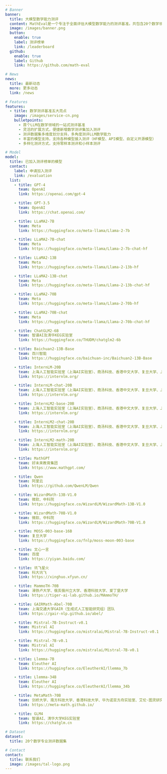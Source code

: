 ```yaml
---
# Banner
banner:
  title: 大模型数学能力测评
  content: MathEval是一个专注于全面评估大模型数学能力的测评基准。共包含20个数学领域测评集和近30K道数学题目，旨在全面评估大模型在包含算术，小初高竞赛和部分高等数学分支在内的各阶段、难度和数学子领域的解题能力表现，既可以作为现阶段大模型之间数学能力横向对比的一站式参考，也可以为后续如何进一步提高大模型数学能力指引方向。
  image: /images/banner.png
  button:
    enable: true
    label: 测评榜单
    link: /leaderboard
  github:
    enable: true
    label: Github
    link: https://github.com/math-eval

# News
news:
  title: 最新动态
  more: 更多动态
  link: /news

# Features
features:
  - title: 数学测评基准五大亮点
    image: /images/service-cn.png
    bulletpoints:
      - 首个LLM在数学领域的一站式测评基准
      - 灵活的扩展方式，便捷新增数学测评集加入测评
      - 测评数据集多维度划分支持，多角度测评LLM数学能力
      - 丰富的模型支持，支持各种模型接入测评（HF模型、API模型、自定义开源模型）
      - 多样化测评方式，支持零样本测评和小样本测评

# Model
model:
  title: 已加入测评榜单的模型
  contact:
    label: 申请加入测评
    link: /evaluation
  list:
    - title: GPT-4
      team: OpenAI
      link: https://openai.com/gpt-4

    - title: GPT-3.5
      team: OpenAI
      link: https://chat.openai.com/

    - title: LLaMA2-7B
      team: Meta
      link: https://huggingface.co/meta-llama/Llama-2-7b

    - title: LLaMA2-7B-chat
      team: Meta
      link: https://huggingface.co/meta-llama/Llama-2-7b-chat-hf

    - title: LLaMA2-13B
      team: Meta
      link: https://huggingface.co/meta-llama/Llama-2-13b-hf

    - title: LLaMA2-13B-chat
      team: Meta
      link: https://huggingface.co/meta-llama/Llama-2-13b-chat-hf

    - title: LLaMA2-70B
      team: Meta
      link: https://huggingface.co/meta-llama/Llama-2-70b-hf

    - title: LLaMA2-70B-chat
      team: Meta
      link: https://huggingface.co/meta-llama/Llama-2-70b-chat-hf

    - title: ChatGLM2-6B
      team: 智谱AI及清华KEG实验室
      link: https://huggingface.co/THUDM/chatglm2-6b

    - title: Baichuan2-13B-Base
      team: 百川智能
      link: https://huggingface.co/baichuan-inc/Baichuan2-13B-Base

    - title: InternLM-20B
      team: 上海人工智能实验室（上海AI实验室）、商汤科技、香港中文大学、复旦大学、上海交通大学发布
      link: https://internlm.org/

    - title: InternLM-chat-20B
      team: 上海人工智能实验室（上海AI实验室）、商汤科技、香港中文大学、复旦大学、上海交通大学发布
      link: https://internlm.org/

    - title: InternLM2-base-20B
      team: 上海人工智能实验室（上海AI实验室）、商汤科技、香港中文大学、复旦大学、上海交通大学发布
      link: https://internlm.org/

    - title: InternLM2-chat-20B
      team: 上海人工智能实验室（上海AI实验室）、商汤科技、香港中文大学、复旦大学、上海交通大学发布
      link: https://internlm.org/

    - title: InternLM2-math-20B
      team: 上海人工智能实验室（上海AI实验室）、商汤科技、香港中文大学、复旦大学、上海交通大学发布
      link: https://internlm.org/

    - title: MathGPT
      team: 好未来教育集团
      link: https://www.mathgpt.com/

    - title: Qwen
      team: 阿里云
      link: https://github.com/QwenLM/Qwen

    - title: WizardMath-13B-V1.0
      team: 微软、中科院
      link: https://huggingface.co/WizardLM/WizardMath-13B-V1.0

    - title: WizardMath-70B-V1.0
      team: 微软、中科院
      link: https://huggingface.co/WizardLM/WizardMath-70B-V1.0

    - title: MOSS-003-base-16B
      team: 复旦大学
      link: https://huggingface.co/fnlp/moss-moon-003-base

    - title: 文心一言
      team: 百度
      link: https://yiyan.baidu.com/

    - title: 讯飞星火
      team: 科大讯飞
      link: https://xinghuo.xfyun.cn/

    - title: MammoTH-70B
      team: 滑铁卢大学、俄亥俄州立大学、香港科技大学、爱丁堡大学
      link: https://tiger-ai-lab.github.io/MAmmoTH/

    - title: GAIRMath-Abel-70B
      team: 上海交通大学GAIR（生成式人工智能研究组）团队
      link: https://gair-nlp.github.io/abel/

    - title: Mistral-7B-Instruct-v0.1
      team: Mistral AI
      link: https://huggingface.co/mistralai/Mistral-7B-Instruct-v0.1

    - title: Mistral-7B-v0.1
      team: Mistral AI
      link: https://huggingface.co/mistralai/Mistral-7B-v0.1

    - title: Llemma-7B
      team: Eleuther AI
      link: https://huggingface.co/EleutherAI/llemma_7b

    - title: Llemma-34B
      team: Eleuther AI
      link: https://huggingface.co/EleutherAI/llemma_34b

    - title: MetaMath-70B
      team: 剑桥大学、南方科技大学、香港科技大学、华为诺亚方舟实验室、艾伦·图灵研究院、马克斯·普朗克智能系统研究所
      link: https://meta-math.github.io/

    - title: GLM4
      team: 智谱AI、清华大学KEG实验室
      link: https://chatglm.cn

# Dataset
dataset:
  title: 20个数学专业测评数据集

# Contact
contact:
  title: 联系我们
  image: /images/tal-logo.png
---
```

